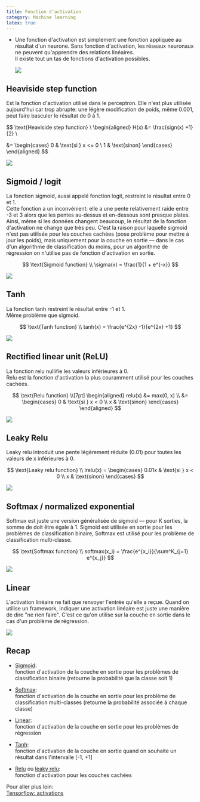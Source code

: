 ```yaml
---
title: Fonction d'activation
category: Machine learning
latex: true
---
```


* Une fonction d'activation est simplement une fonction appliquée au résultat d'un neurone. Sans fonction d'activation, les réseaux neuronaux ne peuvent qu'apprendre des relations linéaires.  
  Il existe tout un tas de fonctions d'activation possibles.

  ![](https://i.imgur.com/c2f9wzMm.png)

## Heaviside step function

Est la fonction d'activation utilisé dans le perceptron. Elle n'est plus utilisée aujourd'hui car trop abrupte: une légère modification de poids, même 0.001, peut faire basculer le résultat de 0 à 1.

$$
\text{Heaviside step function} \\
\begin{aligned}
H(x) &= \frac{sign(x) +1}{2} \\

&= \begin{cases}
0 & \text{si } x <= 0 \\
1 & \text{sinon}
\end{cases}
\end{aligned}
$$

![](https://i.imgur.com/blg208c.png)

## Sigmoid / logit

La fonction sigmoid, aussi appelé fonction logit, restreint le résultat entre 0 et 1.  
Cette fonction a un inconvénient: elle a une pente relativement raide entre -3 et 3 alors que les pentes au-dessus et en-dessous sont presque plates. Ainsi, même si les données changent beaucoup, le résultat de la fonction d'activation ne change que très peu. C'est la raison pour laquelle sigmoid n'est pas utilisée pour les couches cachées (pose problème pour mettre à jour les poids), mais uniquement pour la couche en sortie — dans le cas d'un algorithme de classification du moins, pour un algorithme de régression on n'utilise pas de fonction d'activation en sortie.

$$
\text{Sigmoid function} \\
\sigma(x) = \frac{1}{1 + e^{-x}}
$$

![](https://i.imgur.com/zXkE8HZ.png)

## Tanh

La fonction tanh restreint le résultat entre -1 et 1.  
Même problème que sigmoid.

$$
\text{Tanh function} \\
tanh(x) = \frac{e^{2x} -1}{e^{2x} +1}
$$

![](https://i.imgur.com/hlSiXLX.png)

## Rectified linear unit (ReLU)

La fonction relu nullifie les valeurs inférieures à 0.  
Relu est la fonction d'activation la plus couramment utilisé pour les couches cachées.

$$
\text{Relu function} \\[7pt]
\begin{aligned}
relu(x) &= max(0, x) \\
        &= \begin{cases}
0 & \text{si } x < 0 \\
x & \text{sinon}
\end{cases}
\end{aligned}
$$

![](https://i.imgur.com/rmQqjy9.png)

## Leaky Relu

Leaky relu introduit une pente légèrement réduite (0.01) pour toutes les valeurs de x inférieures à 0.

$$
\text{Leaky relu function} \\
lrelu(x) = \begin{cases}
0.01x & \text{si } x < 0 \\
x & \text{sinon}
\end{cases}
$$

![](https://i.imgur.com/gtpmkZy.png)

## Softmax / normalized exponential

Softmax est juste une version généralisée de sigmoid — pour K sorties, la somme de doit être égale à 1. Sigmoid est utilisée en sortie pour les problèmes de classification binaire, Softmax est utilisé pour les problème de classification multi-classe.

$$
\text{Softmax function} \\
softmax(x_i) = \frac{e^{x_i}}{\sum^K_{j=1} e^{x_j}}
$$

![](https://i.imgur.com/FzisRRh.png)

## Linear

L'activation linéaire ne fait que renvoyer l'entrée qu'elle a reçue. Quand on utilise un framework, indiquer une activation linéaire est juste une manière de dire "ne rien faire". C'est ce qu'on utilise sur la couche en sortie dans le cas d'un problème de régression.

![](https://i.imgur.com/FdItKP4.png)

## Recap

* <ins>Sigmoid</ins>:  
  fonction d'activation de la couche en sortie pour les problèmes de classification binaire (retourne la probabilité que la classe soit 1)

* <ins>Softmax</ins>:  
  fonction d'activation de la couche en sortie pour les problème de classification multi-classes (retourne la probabilité associée à chaque classe)

* <ins>Linear</ins>:  
  fonction d'activation de la couche en sortie pour les problèmes de régression

* <ins>Tanh</ins>:  
  fonction d'activation de la couche en sortie quand on souhaite un résultat dans l'intervalle [-1, +1]

* <ins>Relu</ins> ou <ins>leaky relu</ins>:  
  fonction d'activation pour les couches cachées

Pour aller plus loin:  
[Tensorflow: activations](https://www.tensorflow.org/api_docs/python/tf/keras/activations)
